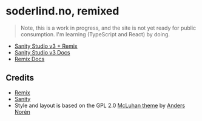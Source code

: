# soderlind.no, remixed

> Note, this is a work in progress, and the site is not yet ready for public consumption. I'm learning (TypeScript and React) by doing.

- [Sanity Studio v3 + Remix](https://github.com/SimeonGriggs/remix-sanity-studio-v3)
- [Sanity Studio v3 Docs](https://beta.sanity.io)
- [Remix Docs](https://remix.run/docs)

## Credits

- [Remix](https://remix.run)
- [Sanity](https://www.sanity.io)
- Style and layout is based on the GPL 2.0 [McLuhan theme](https://andersnoren.se/teman/mcluhan-wordpress-theme/) by [Anders Norén](https://andersnoren.se/)
